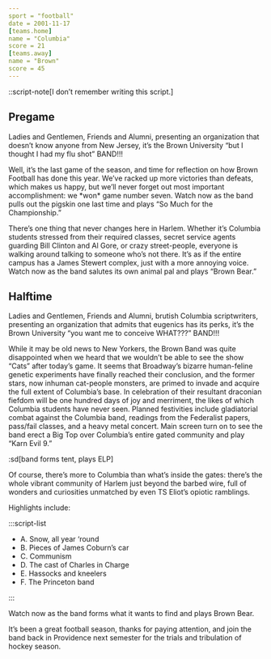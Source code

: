 ```yaml
---
sport = "football"
date = 2001-11-17
[teams.home]
name = "Columbia"
score = 21
[teams.away]
name = "Brown"
score = 45
---
```


::script-note[I don’t remember writing this script.]

## Pregame

Ladies and Gentlemen, Friends and Alumni, presenting an organization that doesn’t know anyone from New Jersey, it’s the Brown University “but I thought I had my flu shot” BAND!!!

Well, it’s the last game of the season, and time for reflection on how Brown Football has done this year. We’ve racked up more victories than defeats, which makes us happy, but we’ll never forget out most important accomplishment: we \*won\* game number seven. Watch now as the band pulls out the pigskin one last time and plays “So Much for the Championship.”

There’s one thing that never changes here in Harlem. Whether it’s Columbia students stressed from their required classes, secret service agents guarding Bill Clinton and Al Gore, or crazy street-people, everyone is walking around talking to someone who’s not there. It’s as if the entire campus has a James Stewert complex, just with a more annoying voice. Watch now as the band salutes its own animal pal and plays “Brown Bear.”

## Halftime

Ladies and Gentlemen, Friends and Alumni, brutish Columbia scriptwriters, presenting an organization that admits that eugenics has its perks, it’s the Brown University “you want me to conceive WHAT???” BAND!!!

While it may be old news to New Yorkers, the Brown Band was quite disappointed when we heard that we wouldn’t be able to see the show “Cats” after today’s game. It seems that Broadway’s bizarre human-feline genetic experiments have finally reached their conclusion, and the former stars, now inhuman cat-people monsters, are primed to invade and acquire the full extent of Columbia’s base. In celebration of their resultant draconian fiefdom will be one hundred days of joy and merriment, the likes of which Columbia students have never seen. Planned festivities include gladiatorial combat against the Columbia band, readings from the Federalist papers, pass/fail classes, and a heavy metal concert. Main screen turn on to see the band erect a Big Top over Columbia’s entire gated community and play “Karn Evil 9.”

:sd[band forms tent, plays ELP]

Of course, there’s more to Columbia than what’s inside the gates: there’s the whole vibrant community of Harlem just beyond the barbed wire, full of wonders and curiosities unmatched by even TS Eliot’s opiotic ramblings.

Highlights include:

:::script-list

- A. Snow, all year ‘round
- B. Pieces of James Coburn’s car
- C. Communism
- D. The cast of Charles in Charge
- E. Hassocks and kneelers
- F. The Princeton band

:::

Watch now as the band forms what it wants to find and plays Brown Bear.

It’s been a great football season, thanks for paying attention, and join the band back in Providence next semester for the trials and tribulation of hockey season.
